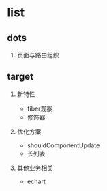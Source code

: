 # list

## dots

1. 页面与路由组织

## target

1. 新特性

    - fiber观察
    - 修饰器

2. 优化方案

    - shouldComponentUpdate
    - 长列表

3. 其他业务相关

    - echart


